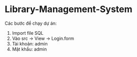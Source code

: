 # Library-Management-System
Các bước để chạy dự án:
1. Import file SQL
2. Vào src -> View -> Login.form
3. Tài khoản: admin
4. Mật khẩu: admin
